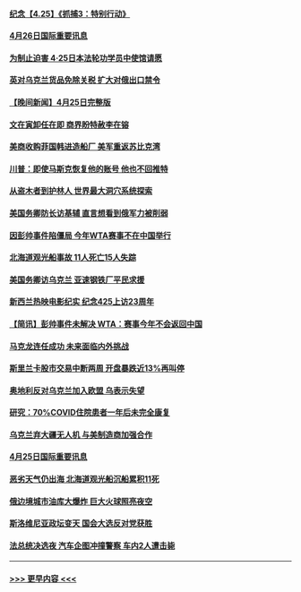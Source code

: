 #### [纪念【4.25】《抓捕3：特别行动》](../pages/prog202/a103410352.md?t=04261851) 
#### [4月26日国际重要讯息](../pages/prog202/a103410329.md?t=04261851) 
#### [为制止迫害 4·25日本法轮功学员中使馆请愿](../pages/prog202/a103410339.md?t=04261851) 
#### [英对乌克兰货品免除关税 扩大对俄出口禁令](../pages/prog202/a103410170.md?t=04261851) 
#### [【晚间新闻】4月25日完整版](../pages/prog202/a103410085.md?t=04261851) 
#### [文在寅卸任在即 商界盼特赦李在镕](../pages/prog202/a103410161.md?t=04261851) 
#### [美商收购菲国韩进造船厂 美军重返苏比克湾](../pages/prog202/a103410094.md?t=04261851) 
#### [川普：即使马斯克恢复他的账号 他也不回推特](../pages/prog202/a103410067.md?t=04261851) 
#### [从盗木者到护林人 世界最大洞穴系统探索](../pages/prog202/a103409942.md?t=04261851) 
#### [美国务卿防长访基辅 直言想看到俄军力被削弱](../pages/prog202/a103409981.md?t=04261851) 
#### [因彭帅事件陷僵局 今年WTA赛事不在中国举行](../pages/prog202/a103409908.md?t=04261851) 
#### [北海道观光船事故 11人死亡15人失踪](../pages/prog202/a103409647.md?t=04261851) 
#### [美国务卿访乌克兰 亚速钢铁厂平民求援](../pages/prog202/a103409683.md?t=04261851) 
#### [新西兰热映电影纪实 纪念425上访23周年](../pages/prog202/a103409599.md?t=04261851) 
#### [【简讯】彭帅事件未解决 WTA：赛事今年不会返回中国](../pages/prog202/a103409651.md?t=04261851) 
#### [马克龙连任成功 未来面临内外挑战](../pages/prog202/a103409730.md?t=04261851) 
#### [斯里兰卡股市交易中断两周 开盘暴跌近13%再叫停](../pages/prog202/a103409627.md?t=04261851) 
#### [奥地利反对乌克兰加入欧盟 乌表示失望](../pages/prog202/a103409479.md?t=04261851) 
#### [研究：70%COVID住院患者一年后未完全康复](../pages/prog202/a103409456.md?t=04261851) 
#### [乌克兰弃大疆无人机 与美制造商加强合作](../pages/prog202/a103409435.md?t=04261851) 
#### [4月25日国际重要讯息](../pages/prog202/a103409355.md?t=04261851) 
#### [恶劣天气仍出海 北海道观光船沉船累积11死](../pages/prog202/a103409303.md?t=04261851) 
#### [俄边境城市油库大爆炸 巨大火球照亮夜空](../pages/prog202/a103409294.md?t=04261851) 
#### [斯洛维尼亚政坛变天 国会大选反对党获胜](../pages/prog202/a103409285.md?t=04261851) 
#### [法总统决选夜 汽车企图冲撞警察 车内2人遭击毙](../pages/prog202/a103409239.md?t=04261851) 

----
#### [ >>> 更早内容 <<< ](../indexes/prog202-earlier.md)
